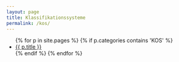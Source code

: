 ```yaml
---
layout: page
title: Klassifikationssysteme
permalink: /kos/
---
```


<ul>
{% for p in site.pages %}
   {% if p.categories contains 'KOS' %}
      <li><a href="{{ p.url }}">{{ p.title }}</a></li>
   {% endif %}
{% endfor %}
</ul>
